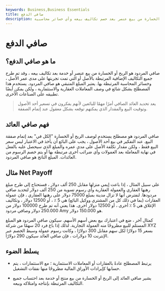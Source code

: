```yaml
---
keywords: Business,Business Essentials
title: صافي الدفع
description: صافي المردود هو الربح أو الخسارة من بيع عنصر بعد خصم تكاليف بيعه وأي خسائر محاسبية.
---
```


# صافي الدفع
## ما هو صافي الدفع؟

صافي المردود هو الربح أو الخسارة من بيع عنصر أو خدمة بعد تكاليف بيعه ، وقد تم طرح جميع التكاليف الإضافية المرتبطة بالأصل أو التي تمت تجربتها على مدى عمر الأصل ، وخسائر المحاسبة المرتبطة بها. يعتبر المبلغ المتبقي هو صافي المردود. يستخدم هذا المصطلح بشكل شائع في وصف المعاملات العقارية والاستثمارية ، ولكن يمكن أيضًا تطبيقه على الصناعات الأخرى.

> يعد تحديد العائد الصافي أمرًا مهمًا للبائعين لأنهم يفكرون في تسعير أحد الأصول وتوقيت البيع والمقدار الذي يمكنهم توقعه بشكل معقول عند إتمام الصفقة.

>

## فهم صافي العائد

صافي المردود هو مصطلح يستخدم لوصف الربح أو الخسارة "الكل في" بعد إتمام صفقة البيع. عند التفكير في بيع أحد الأصول ، يجب على البائع أن يأخذ في الاعتبار ليس سعر البيع فقط ، ولكن مقدار تكلفة الأصل على مدى عمره والمبلغ الذي سيحصل عليه بالفعل في نهاية المعاملة بعد العمولات وأي ضرائب أخرى مرتبطة بها أو يتم خصم الرسوم من العائدات. المبلغ الناتج هو صافي المردود.

## مثال Net Payoff

على سبيل المثال ، إذا باعت إيمي منزلها مقابل 250 ألف دولار ، فستحتاج إلى طرح مبلغ رهنها العقاري والعمولة العقارية وأي رسوم تسوية من 250 ألف دولار لتحديد صافي مردودها. لنفترض أنها لا تزال مدينة بمبلغ 75000 دولار على رهنها العقاري ، فإن عمولة العقارات (بما في ذلك كل من المشتري ووكيل البائع) هي 5 ٪ ، أو 12500 دولار ، وتكاليف الإغلاق هي 5 ٪ أخرى ، أو 12500 دولار أخرى. هذا يعني أنه تم طرح 100000 دولار من 250.000 دولار وصافي مردود Amy هو 150.000 دولار.

كمثال آخر ، ضع في اعتبارك بيع بعض أسهم الأسهم. سيكون صافي المردود هو المبلغ المستلم للبيع مطروحًا منه العمولة التجارية. لذلك إذا باع فرد 20 سهمًا من شركة XYZ بسعر 15 دولارًا لكل سهم مقابل 300 دولارًا ، وكانت رسوم عمولة وسيط الخصم عبر الإنترنت 10 دولارات ، فإن صافي العائد سيكون 290 دولارًا.

## يسلط الضوء

- يرتبط المصطلح عادةً بالعقارات أو المعاملات الاستثمارية ؛ مع الاستثمارات ، يتم حسابها كإيرادات الأوراق المالية مطروحًا منها نفقات التشغيل.

- يشير صافي العائد إلى الربح أو الخسارة من بيع منتج أو خدمة بعد احتساب جميع التكاليف المرتبطة بإنتاجه وامتلاكه وبيعه.

